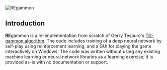 ![REgammon](http://drive5.com/images/regammon_header.png)

## Introduction

**RE**gammon is a re-implementation from scratch of Gerry Tesauro's [TG-gammon algorithm](https://en.wikipedia.org/wiki/TD-Gammon). The code includes training of a deep neural network by self-play using reinforcement learning, and a GUI for playing the game interactively on Windows. The code was written without using any existing machine learning or neural network libraries as a learning exercise; it is provided as-is with no documentation or support.
